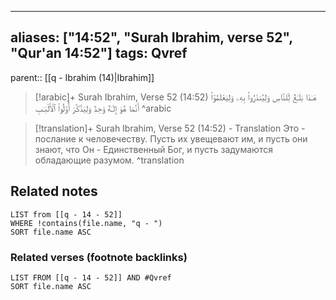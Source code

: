 
---
aliases: ["14:52", "Surah Ibrahim, verse 52", "Qur'an 14:52"]
tags: Qvref
---

parent:: [[q - Ibrahim (14)|Ibrahim]]

> [!arabic]+ Surah Ibrahim, Verse 52 (14:52)
> <span class="quran-arabic">هَـٰذَا بَلَـٰغٌ لِّلنَّاسِ وَلِيُنذَرُوا۟ بِهِۦ وَلِيَعْلَمُوٓا۟ أَنَّمَا هُوَ إِلَـٰهٌ وَٰحِدٌ وَلِيَذَّكَّرَ أُو۟لُوا۟ ٱلْأَلْبَـٰبِ</span>
^arabic

> [!translation]+ Surah Ibrahim, Verse 52 (14:52) - Translation
> Это - послание к человечеству. Пусть их увещевают им, и пусть они знают, что Он - Единственный Бог, и пусть задумаются обладающие разумом.
^translation



## Related notes
```dataview
LIST from [[q - 14 - 52]]
WHERE !contains(file.name, "q - ")
SORT file.name ASC
```

### Related verses (footnote backlinks)
```dataview
LIST FROM [[q - 14 - 52]] AND #Qvref
SORT file.name ASC
```

